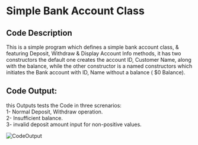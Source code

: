 # Simple Bank Account Class 

## Code Description
This is a simple program which defines a simple bank account class, & featuring Deposit, Withdraw & Display Account Info methods,
it has two constructors the default one creates the account ID, Customer Name, along with the balance,
while the other constructor is a named constructors which initiates the Bank account with ID, Name without a balance ( $0 Balance). 

## Code Output:
this Outputs tests the Code in three screnarios:  
1- Normal Deposit, Withdraw operation.  
2- Insufficient balance.  
3- invalid deposit amount input for non-positive values.  
                              
![CodeOutput](https://github.com/user-attachments/assets/6d66724b-d948-4145-af31-a276d3feee5a)
